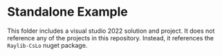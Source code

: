 # Standalone Example
This folder includes a visual studio 2022 solution and project.
It does not reference any of the projects in this repository.  Instead, it references the `Raylib-CsLo` nuget package.
